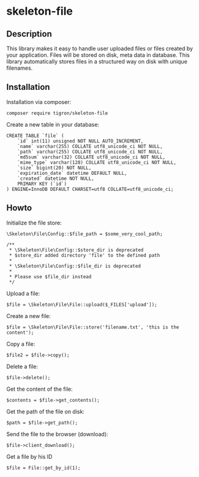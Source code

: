 # skeleton-file

## Description

This library makes it easy to handle user uploaded files or files created
by your application. Files will be stored on disk, meta data in database.
This library automatically stores files in a structured way on disk with
unique filenames.

## Installation

Installation via composer:

    composer require tigron/skeleton-file

Create a new table in your database:

    CREATE TABLE `file` (
        `id` int(11) unsigned NOT NULL AUTO_INCREMENT,
        `name` varchar(255) COLLATE utf8_unicode_ci NOT NULL,
        `path` varchar(255) COLLATE utf8_unicode_ci NOT NULL,
        `md5sum` varchar(32) COLLATE utf8_unicode_ci NOT NULL,
        `mime_type` varchar(128) COLLATE utf8_unicode_ci NOT NULL,
        `size` bigint(20) NOT NULL,
        `expiration_date` datetime DEFAULT NULL,
        `created` datetime NOT NULL,
        PRIMARY KEY (`id`)
    ) ENGINE=InnoDB DEFAULT CHARSET=utf8 COLLATE=utf8_unicode_ci;

## Howto

Initialize the file store:

	\Skeleton\File\Config::$file_path = $some_very_cool_path;

	/**
	 * \Skeleton\File\Config::$store_dir is deprecated
	 * $store_dir added directory 'file' to the defined path
	 *
	 * \Skeleton\File\Config::$file_dir is deprecated
	 *
	 * Please use $file_dir instead
	 */

Upload a file:

    $file = \Skeleton\File\File::upload($_FILES['upload']);

Create a new file:

    $file = \Skeleton\File\File::store('filename.txt', 'this is the content');

Copy a file:

    $file2 = $file->copy();

Delete a file:

    $file->delete();

Get the content of the file:

    $contents = $file->get_contents();

Get the path of the file on disk:

    $path = $file->get_path();

Send the file to the browser (download):

    $file->client_download();

Get a file by his ID

    $file = File::get_by_id(1);
